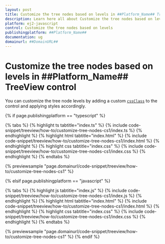 ```yaml
---
layout: post
title: Customize the tree nodes based on levels in ##Platform_Name## TreeView control | Syncfusion
description: Learn here all about Customize the tree nodes based on levels in Syncfusion ##Platform_Name## TreeView control of Syncfusion Essential JS 2 and more.
platform: ej2-javascript
control: Customize the tree nodes based on levels
publishingplatform: ##Platform_Name##
documentation: ug
domainurl: ##DomainURL##
---
```


# Customize the tree nodes based on levels in ##Platform_Name## TreeView control

You can customize the tree node levels by adding a custom [`cssClass`](../../api/treeview/#cssclass) to the control and applying styles accordingly.

{% if page.publishingplatform == "typescript" %}

 {% tabs %}
{% highlight ts tabtitle="index.ts" %}
{% include code-snippet/treeview/how-to/customize-tree-nodes-cs1/index.ts %}
{% endhighlight %}
{% highlight html tabtitle="index.html" %}
{% include code-snippet/treeview/how-to/customize-tree-nodes-cs1/index.html %}
{% endhighlight %}
{% highlight css tabtitle="index.css" %}
{% include code-snippet/treeview/how-to/customize-tree-nodes-cs1/index.css %}
{% endhighlight %}
{% endtabs %}
        
{% previewsample "page.domainurl/code-snippet/treeview/how-to/customize-tree-nodes-cs1" %}

{% elsif page.publishingplatform == "javascript" %}

{% tabs %}
{% highlight js tabtitle="index.js" %}
{% include code-snippet/treeview/how-to/customize-tree-nodes-cs1/index.js %}
{% endhighlight %}
{% highlight html tabtitle="index.html" %}
{% include code-snippet/treeview/how-to/customize-tree-nodes-cs1/index.html %}
{% endhighlight %}
{% highlight css tabtitle="index.css" %}
{% include code-snippet/treeview/how-to/customize-tree-nodes-cs1/index.css %}
{% endhighlight %}
{% endtabs %}

{% previewsample "page.domainurl/code-snippet/treeview/how-to/customize-tree-nodes-cs1" %}
{% endif %}
